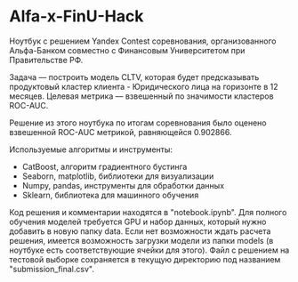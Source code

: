 # Alfa-x-FinU-Hack
Ноутбук с решением Yandex Contest соревнования, организованного Альфа-Банком совместно с Финансовым Университетом при Правительстве РФ.

Задача — построить модель CLTV, которая будет предсказывать продуктовый кластер клиента - Юридического лица на горизонте в 12 месяцев. Целевая метрика — взвешенный по значимости кластеров ROC-AUC.

Решение из этого ноутбука по итогам соревнования было оценено взвешенной ROC-AUC метрикой, равняющейся 0.902866.

Используемые алгоритмы и инструменты:

- CatBoost, алгоритм градиентного бустинга
- Seaborn, matplotlib, библиотеки для визуализации
- Numpy, pandas, инструменты для обработки данных
- Sklearn, библиотека для машинного обучения

Код решения и комментарии находятся в "notebook.ipynb". Для полного обучения моделей требуется GPU и набор данных, который нужно добавить в новую папку data. Если нет возможности ждать расчета решения, имеется возможность загрузки модели из папки models (в ноутбуке есть соответствующие ячейки для этого). Файл с решением на тестовой выборке сохраняется в текущую директорию под названием "submission_final.csv".
